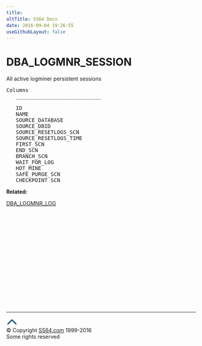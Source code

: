 ```yaml
---
title:
altTitle: SS64 Docs
date: 2016-09-04 19:26:55
useGithubLayout: false
---
```

<!-- #BeginLibraryItem "/Library/head_orad.lbi" --><!-- #EndLibraryItem --><h1>DBA_LOGMNR_SESSION</h1>
<p> All active logminer persistent sessions</p> 
 
<pre>Columns
   ___________________________
 
   ID
   NAME
   SOURCE_DATABASE
   SOURCE_DBID
   SOURCE_RESETLOGS_SCN
   SOURCE_RESETLOGS_TIME
   FIRST_SCN
   END_SCN
   BRANCH_SCN
   WAIT_FOR_LOG
   HOT_MINE
   SAFE_PURGE_SCN
   CHECKPOINT_SCN
</pre>
<p><b>Related:</b></p>
<p><a href="DBA_LOGMNR_LOG.html">DBA_LOGMNR_LOG</a><br>
</p><!-- #BeginLibraryItem "/Library/foot_orad.lbi" --><p><script async="" src="//pagead2.googlesyndication.com/pagead/js/adsbygoogle.js"></script>
<!-- oracle-footer -->
<ins class="adsbygoogle" style="display:inline-block;width:300px;height:250px" data-ad-client="ca-pub-6140977852749469" data-ad-slot="4275490898"></ins>
<script>
(adsbygoogle = window.adsbygoogle || []).push({});
</script></p>
<hr>
<div id="bl" class="footer"><a href="#"><img src="../images/top.png" width="30" height="22" alt="Back to the Top"></a></div>
<div id="br" class="footer, tagline">© Copyright <a href="http://ss64.com/">SS64.com</a> 1999-2016<br>
Some rights reserved</div>
<!-- #EndLibraryItem -->

